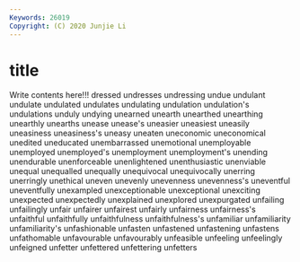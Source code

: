 ```yaml
---
Keywords: 26019
Copyright: (C) 2020 Junjie Li
---
```


# title

Write contents here!!!
dressed 
undresses 
undressing
undue 
undulant 
undulate 
undulated 
undulates 
undulating 
undulation 
undulation's 
undulations 
unduly
undying 
unearned 
unearth 
unearthed 
unearthing 
unearthly 
unearths 
unease 
unease's 
uneasier
uneasiest 
uneasily 
uneasiness 
uneasiness's 
uneasy 
uneaten 
uneconomic 
uneconomical 
unedited 
uneducated
unembarrassed 
unemotional 
unemployable 
unemployed 
unemployed's 
unemployment 
unemployment's 
unending 
unendurable 
unenforceable
unenlightened 
unenthusiastic 
unenviable 
unequal 
unequalled 
unequally 
unequivocal 
unequivocally 
unerring 
unerringly
unethical 
uneven 
unevenly 
unevenness 
unevenness's 
uneventful 
uneventfully 
unexampled 
unexceptionable 
unexceptional
unexciting 
unexpected 
unexpectedly 
unexplained 
unexplored 
unexpurgated 
unfailing 
unfailingly 
unfair 
unfairer
unfairest 
unfairly 
unfairness 
unfairness's 
unfaithful 
unfaithfully 
unfaithfulness 
unfaithfulness's 
unfamiliar 
unfamiliarity
unfamiliarity's 
unfashionable 
unfasten 
unfastened 
unfastening 
unfastens 
unfathomable 
unfavourable 
unfavourably 
unfeasible
unfeeling 
unfeelingly 
unfeigned 
unfetter 
unfettered 
unfettering 
unfetters 
